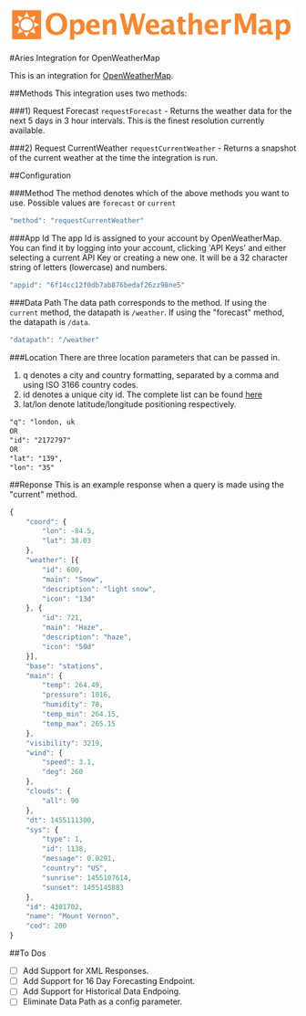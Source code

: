 ![alt text](/img/logo.png "Aries Integration for OpenWeatherMap")

#Aries Integration for OpenWeatherMap

This is an integration for [OpenWeatherMap](http://openweathermap.org).

##Methods
This integration uses two methods:

###1) Request Forecast
`requestForecast` - Returns the weather data for the next 5 days in 3 hour intervals. This is the finest resolution currently available.

###2) Request CurrentWeather
`requestCurrentWeather` - Returns a snapshot of the current weather at the time the integration is run.


##Configuration

###Method
The method denotes which of the above methods you want to use. Possible values are `forecast` or `current`
```javascript
"method": "requestCurrentWeather"
```

###App Id
The app Id is assigned to your account by OpenWeatherMap. You can find it by logging into your account, clicking 'API Keys' and either selecting a current API Key or creating a new one. It will be a 32 character string of letters (lowercase) and numbers.
```javascript
"appid": "6f14cc12f0db7ab876bedaf26zz98ne5"
```

###Data Path
The data path corresponds to the method. If using the `current` method, the datapath is `/weather`. If using the "forecast" method, the datapath is `/data`.
```javascript
"datapath": "/weather"
```

###Location
There are three location parameters that can be passed in.
1) q denotes a city and country formatting, separated by a comma and using ISO 3166 country codes.
2) id denotes a unique city id. The complete list can be found [here](http://bulk.openweathermap.org/sample/)
3) lat/lon denote latitude/longitude positioning respectively.
```
"q": "london, uk
OR
"id": "2172797"
OR
"lat": "139",
"lon": "35"
```

##Reponse
This is an example response when a query is made using the "current" method.
```javascript
{
    "coord": {
        "lon": -84.5,
        "lat": 38.03
    },
    "weather": [{
        "id": 600,
        "main": "Snow",
        "description": "light snow",
        "icon": "13d"
    }, {
        "id": 721,
        "main": "Haze",
        "description": "haze",
        "icon": "50d"
    }],
    "base": "stations",
    "main": {
        "temp": 264.49,
        "pressure": 1016,
        "humidity": 78,
        "temp_min": 264.15,
        "temp_max": 265.15
    },
    "visibility": 3219,
    "wind": {
        "speed": 3.1,
        "deg": 260
    },
    "clouds": {
        "all": 90
    },
    "dt": 1455111300,
    "sys": {
        "type": 1,
        "id": 1138,
        "message": 0.0291,
        "country": "US",
        "sunrise": 1455107614,
        "sunset": 1455145883
    },
    "id": 4301702,
    "name": "Mount Vernon",
    "cod": 200
}
```

##To Dos
- [ ] Add Support for XML Responses.
- [ ] Add Support for 16 Day Forecasting Endpoint.
- [ ] Add Support for Historical Data Endpoing.
- [ ] Eliminate Data Path as a config parameter.
